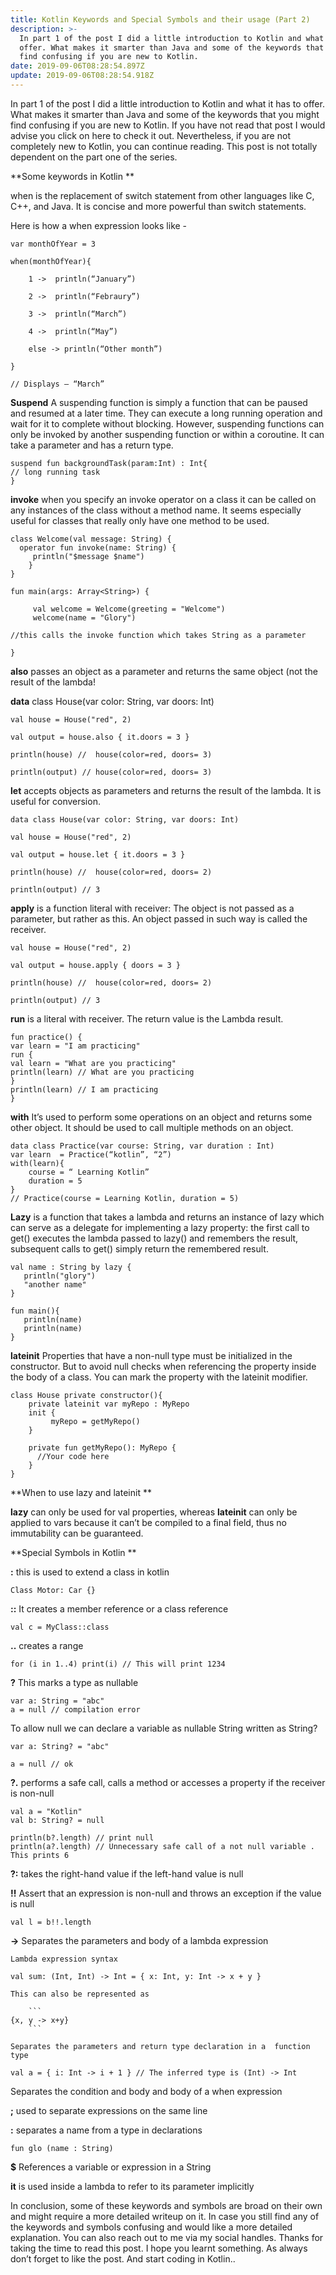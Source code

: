 ```yaml
---
title: Kotlin Keywords and Special Symbols and their usage (Part 2)
description: >-
  In part 1 of the post I did a little introduction to Kotlin and what it has to
  offer. What makes it smarter than Java and some of the keywords that you might
  find confusing if you are new to Kotlin. 
date: 2019-09-06T08:28:54.897Z
update: 2019-09-06T08:28:54.918Z
---
```

In part 1 of the post I did a little introduction to Kotlin and what it has to offer. What makes it smarter than Java and some of the keywords that you might find confusing if you are new to Kotlin. If you have not read that post I would advise you click on here to check it out. Nevertheless, if you are not completely new to Kotlin, you can continue reading. This post is not totally dependent on the part one of the series. 

**Some keywords in Kotlin**

when is the replacement of switch statement from other languages like C, C++, and Java. It is concise and more powerful than switch statements.

Here is how a when expression looks like -

```
var monthOfYear = 3

when(monthOfYear){

	1 ->  println(“January”)

	2 ->  println(“Febraury”)

	3 ->  println(“March”)

	4 ->  println(“May”)

	else -> println(“Other month”)

}

// Displays – “March”
```

**Suspend** A suspending function is simply a function that can be paused and resumed at a later time. They can execute a long running operation and wait for it to complete without blocking. However, suspending functions can only be invoked by another suspending function or within a coroutine. It can take a parameter and has a return type.

```
suspend fun backgroundTask(param:Int) : Int{ 
// long running task
}
```
**invoke** when you specify an invoke operator on a class it can be called on any instances of the class without a method name. It seems especially useful for  classes that really only have one method to be used.


```
class Welcome(val message: String) {	
  operator fun invoke(name: String) {
     println("$message $name")
    }
}
```

```
fun main(args: Array<String>) {

     val welcome = Welcome(greeting = "Welcome")
     welcome(name = "Glory")

//this calls the invoke function which takes String as a parameter

}
```

**also**  passes an object as a parameter and returns the same object (not the result of the lambda!



**data** class House(var color: String, var doors: Int)

```
val house = House("red", 2)

val output = house.also { it.doors = 3 }

println(house) //  house(color=red, doors= 3)

println(output) // house(color=red, doors= 3)
```

**let**  accepts objects as parameters and returns the result of the lambda. It is useful for conversion.

```
data class House(var color: String, var doors: Int)

val house = House("red", 2)

val output = house.let { it.doors = 3 }

println(house) //  house(color=red, doors= 2)

println(output) // 3
```

**apply**  is a function literal with receiver: The object is not passed as a parameter, but rather as this. An object passed in such way is called the receiver.

```
val house = House("red", 2)

val output = house.apply { doors = 3 }

println(house) //  house(color=red, doors= 2)

println(output) // 3
```

**run** is a literal with receiver. The return value is the Lambda result.

```
fun practice() {
var learn = "I am practicing"
run {
val learn = "What are you practicing"
println(learn) // What are you practicing
}
println(learn) // I am practicing
}
```

**with** It’s used to perform some operations on an object and returns some other object. It should be used to call multiple methods on an object.

```
data class Practice(var course: String, var duration : Int)
var learn  = Practice(“kotlin”, “2”)
with(learn){
	course = “ Learning Kotlin”
	duration = 5
}
// Practice(course = Learning Kotlin, duration = 5)
```

**Lazy** is a function that takes a lambda and returns an instance of lazy which can serve as a delegate for implementing a lazy property: the first call to get() executes the lambda passed to lazy() and remembers the result, subsequent calls to get() simply return the remembered result.

```
val name : String by lazy {
   println("glory")
   "another name"
}
```

```
fun main(){
   println(name)
   println(name)
}
```

**lateinit** Properties that have a non-null type must be initialized in the constructor. But to avoid null checks when referencing the property inside the body of a class. You can mark the property with the lateinit modifier.

```
class House private constructor(){
    private lateinit var myRepo : MyRepo
    init {
         myRepo = getMyRepo()
    }
```

```
    private fun getMyRepo(): MyRepo {
      //Your code here
    }
}
```
**When to use lazy and lateinit**

**lazy** can only be used for val properties, whereas **lateinit** can only be applied to vars because it can’t be compiled to a final field, thus no immutability can be guaranteed.


**Special Symbols in Kotlin**

**:** this is used to extend a class in kotlin

```
Class Motor: Car {}
```
**::** It creates a member reference or a class reference

```
val c = MyClass::class
```

**..** creates a range

```
for (i in 1..4) print(i) // This will print 1234
```

**?**  This marks a type as nullable

```
var a: String = "abc"
a = null // compilation error
```

To allow null we can declare a variable as nullable String written as String?

```
var a: String? = "abc"

a = null // ok
```

**?.** performs a safe call, calls a method or accesses a property if the receiver is non-null

```
val a = "Kotlin"
val b: String? = null

println(b?.length) // print null
println(a?.length) // Unnecessary safe call of a not null variable . This prints 6
```

**?:**  takes the right-hand value if the left-hand value is null


**!!**  Assert that an expression is non-null and throws an exception if the value is null

```
val l = b!!.length 
```

**->**      Separates the parameters and body of a lambda expression

	Lambda expression syntax

```
val sum: (Int, Int) -> Int = { x: Int, y: Int -> x + y }
```
	This can also be represented as

        ```
	{x, y -> x+y}
        ```

    Separates the parameters and return type declaration in a  function type

	val a = { i: Int -> i + 1 } // The inferred type is (Int) -> Int

  Separates the condition and body and body of a when expression


**;** used to separate expressions on the same line

**:** separates a name from a type in declarations

```
fun glo (name : String)
```

**$** References a variable or expression in a String


**it** is used inside a lambda to refer to its parameter implicitly


In conclusion, some of these keywords and symbols are broad on their own and might require a more detailed writeup on it. In case you still find any of the keywords and symbols confusing and would like a more detailed explanation. You can also reach out to me via my social handles. Thanks for taking the time to read this post. I hope you learnt something. As always don’t forget to like the post. And start coding in Kotlin..



